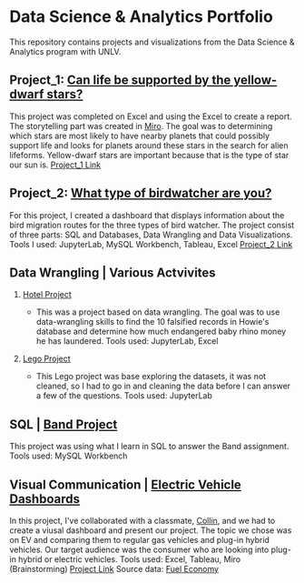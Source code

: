 # Data Science & Analytics Portfolio
This repository contains projects and visualizations from the Data Science & Analytics program with UNLV. 

## Project_1: [Can life be supported by the yellow-dwarf stars?](https://github.com/darleneho/data-analytics-portfolio/blob/main/Project_1/MP%20Stars%20Report.pdf)
This project was completed on Excel and using the Excel to create a report. The storytelling part was created in [Miro](https://miro.com/app/board/uXjVPSJxNFk=/). 
The goal was to determining which stars are most likely to have nearby planets that could possibly support life and looks for planets around these stars in the search for alien lifeforms. Yellow-dwarf stars are important because that is the type of star our sun is. [Project_1 Link](https://github.com/darleneho/data-analytics-portfolio/tree/main/Project_1)

## Project_2: [What type of birdwatcher are you?](https://public.tableau.com/app/profile/darlene2334/viz/MP2_16770938158760/LonerDashboard)
For this project, I created a dashboard that displays information about the bird migration routes for the three types of bird
watcher. The project consist of three parts: SQL and Databases, Data Wrangling and Data Visualizations. Tools I used: JupyterLab,
MySQL Workbench, Tableau, Excel [Project_2 Link](https://github.com/darleneho/data-analytics-portfolio/tree/main/Project_2)

## Data Wrangling | Various Actvivites 
 1. [Hotel Project](https://github.com/darleneho/data-analytics-portfolio/blob/main/Data%20Wrangling/Data_Wrangling_Hotel_Project1.0%20(1).ipynb)
    - This was a project based on data wrangling. The goal was to use data-wrangling skills to find the 10 falsified records in Howie's database and determine how much endangered baby rhino money he has laundered. Tools used: JupyterLab, Excel
 
2. [Lego Project](https://github.com/darleneho/data-analytics-portfolio/blob/main/Data%20Wrangling/lego_project.ipynb)
   - This Lego project was base exploring the datasets, it was not cleaned, so I had to go in and cleaning the data before I can answer a few of the questions. Tools used: JupyterLab

## SQL | [Band Project](https://github.com/darleneho/data-analytics-portfolio/blob/main/SQL/Final%20SQL%20Project3.sql)
This project was using what I learn in SQL to answer the Band assignment. Tools used: MySQL Workbench

## Visual Communication | [Electric Vehicle Dashboards](https://miro.com/app/board/uXjVP6lsl8A=/)
In this project, I've collaborated with a classmate, [Collin](https://github.com/collinbashore/data-science-and-analytics-UNLV/tree/main/Visual%20Communications), and we had to create a viusal dashboard and present our project. The topic we chose was on EV and comparing them to regular gas vehicles and plug-in hybrid vehicles. Our target audience was the consumer who are looking into plug-in hybrid or electric vehicles. Tools used: Excel, Tableau, Miro (Brainstorming) [Project Link](https://github.com/darleneho/data-analytics-portfolio/tree/main/Visual%20Communication) Source data: [Fuel Economy](http://www.fueleconomy.gov)
